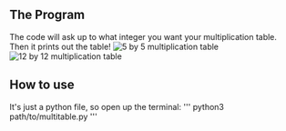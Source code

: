 ## The Program
The code will ask up to what integer you want your multiplication table.
Then it prints out the table!
![5 by 5 multiplication table](https://github.com/kmxrj/multiplication-table-python/assets/159855066/d04858ee-db74-4046-b71a-e193a1251931)
![12 by 12 multiplication table](https://github.com/kmxrj/multiplication-table-python/assets/159855066/c809724f-ba89-40cf-bc69-a6e21533af1d)

## How to use
It's just a python file, so open up the terminal: 
''' python3 path/to/multitable.py '''
